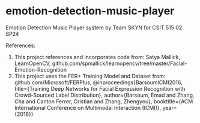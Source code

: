 # emotion-detection-music-player
Emotion Detection Music Player system by Team SKYN for CSIT 515 02 SP24

References:
1. This project references and incorporates code from: Satya Mallick, LearnOpenCV, github.com/spmallick/learnopencv/tree/master/Facial-Emotion-Recognition
2. This project uses the FER+ Training Model and Dataset from:  github.com/Microsoft/FERPlus, @inproceedings{BarsoumICMI2016, title={Training Deep Networks for Facial Expression Recognition with Crowd-Sourced Label Distribution}, author={Barsoum, Emad and Zhang, Cha and Canton Ferrer, Cristian and Zhang, Zhengyou}, booktitle={ACM International Conference on Multimodal Interaction (ICMI)}, year={2016}}
